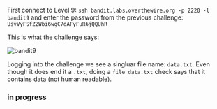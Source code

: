 First connect to Level 9: ```ssh bandit.labs.overthewire.org -p 2220 -l bandit9``` and enter the password from the previous challenge: ```UsvVyFSfZZWbi6wgC7dAFyFuR6jQQUhR```

This is what the challenge says:

![bandit9](https://user-images.githubusercontent.com/41026969/51123993-3b3b3480-17eb-11e9-9d8d-5df271cfc386.png)

Logging into the challenge we see a singluar file name: ```data.txt```. Even though it does end it a ```.txt```, doing a ```file data.txt``` check says that it contains data (not human readable). 

### in progress